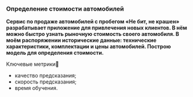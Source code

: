 ### Определение стоимости автомобилей
**Сервис по продаже автомобилей с пробегом «Не бит, не крашен» разрабатывает приложение для привлечения новых клиентов. В нём можно быстро узнать рыночную стоимость своего автомобиля. В моём распоряжении исторические данные: технические характеристики, комплектации и цены автомобилей. Построю модель для определения стоимости.**

Kлючевые метрики🥇

* качество предсказания;
* скорость предсказания;
* время обучения.
